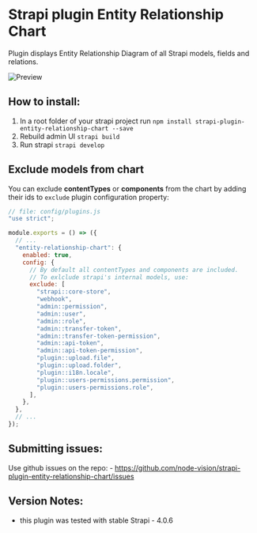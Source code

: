 # Strapi plugin Entity Relationship Chart

Plugin displays Entity Relationship Diagram of all Strapi models, fields and relations.

![Preview](https://raw.githubusercontent.com/node-vision/strapi-plugin-entity-relationship-chart/master/preview.png)

## How to install:

1. In a root folder of your strapi project run `npm install strapi-plugin-entity-relationship-chart --save`
2. Rebuild admin UI `strapi build`
3. Run strapi `strapi develop`

## Exclude models from chart

You can exclude **contentTypes** or **components** from the chart by adding their ids to `exclude` plugin configuration property:

```js
// file: config/plugins.js
"use strict";

module.exports = () => ({
  // ...
  "entity-relationship-chart": {
    enabled: true,
    config: {
      // By default all contentTypes and components are included.
      // To exlclude strapi's internal models, use:
      exclude: [
        "strapi::core-store",
        "webhook",
        "admin::permission",
        "admin::user",
        "admin::role",
        "admin::transfer-token",
        "admin::transfer-token-permission",
        "admin::api-token",
        "admin::api-token-permission",
        "plugin::upload.file",
        "plugin::upload.folder",
        "plugin::i18n.locale",
        "plugin::users-permissions.permission",
        "plugin::users-permissions.role",
      ],
    },
  },
  // ...
});
```

## Submitting issues:
Use github issues on the repo: - https://github.com/node-vision/strapi-plugin-entity-relationship-chart/issues

## Version Notes:

- this plugin was tested with stable Strapi - 4.0.6
